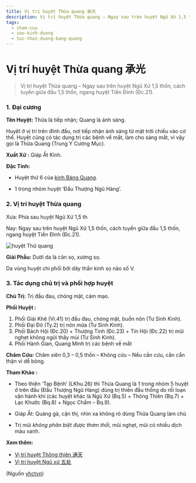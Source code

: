 ```yaml
---
title: Vị trí huyệt Thừa quang 承光
description: Vị trí huyệt Thừa quang – Ngay sau trên huyệt Ngũ Xứ 1,5 thốn, cách tuyến giữa đầu 1,5 thốn, ngang huyệt Tiền Đình (Đc.21).
tags:
  - cham-cuu
  - sau-kinh-duong
  - tuc-thai-duong-bang-quang
---
```


# Vị trí huyệt Thừa quang 承光 

> Vị trí huyệt Thừa quang – Ngay sau trên huyệt Ngũ Xứ 1,5 thốn, cách tuyến giữa đầu 1,5 thốn, ngang huyệt Tiền Đình (Đc.21).

### 1. Đại cương

**Tên Huyệt:** Thừa là tiếp nhận; Quang là ánh sáng.

Huyệt ở vị trí trên đỉnh đầu, nơi tiếp nhận ánh sáng từ mặt trời chiếu vào cơ thể. Huyệt cũng có tác dụng trị các bệnh về mắt, làm cho sáng mắt, vì vậy gọi là Thừa Quang (Trung Y Cương Mục).

**Xuất Xứ :** Giáp Ất Kinh.

**Đặc Tính:**

+ Huyệt thứ 6 của [kinh Bàng Quang](/yhctvn/kinh-tuc-thai-duong-bang-quang).

+ 1 trong nhóm huyệt ‘Đầu Thượng Ngũ Hàng’.

### 2. Vị trí huyệt Thừa quang

Xưa: Phía sau huyệt Ngũ Xứ 1,5 th

Nay: Ngay sau trên huyệt Ngũ Xứ 1,5 thốn, cách tuyến giữa đầu 1,5 thốn, ngang huyệt Tiền Đình (Đc.21).

![huyệt Thừ quang](/imgs/yhctvn/huyet-thua-quang-300x168.jpg)

**Giải Phẫu:** Dưới da là cân sọ, xương sọ.

Da vùng huyệt chi phối bởi dây thần kinh sọ não số V.

### 3. Tác dụng chủ trị và phối hợp huyệt

**Chủ Trị:** Trị đầu đau, chóng mặt, cảm mạo.

**Phối Huyệt :**

1. Phối Giải Khê (Vi.41) trị đầu đau, chóng mặt, buồn nôn (Tư Sinh Kinh).
2. Phối Đại Đô (Ty.2) trị nôn mửa (Tư Sinh Kinh).
3. Phối Bách Hội (Đc.20) + Thượng Tinh (Đc.23) + Tín Hội (Đc.22) trị mũi nghẹt không ngửi thấy mùi (Tư Sinh Kinh).
4. Phối Hành Gian, Quang Minh trị các bệnh về mắt

**Châm Cứu:** Châm xiên 0,3 – 0,5 thốn – Không cứu – Nếu cần cứu, cần cẩn thận vì dễ bỏng.

**Tham Khảo :** 

+ Theo thiên ‘Tạp Bệnh’ (LKhu.26) thì Thừa Quang là 1 trong nhóm 5 huyệt ở trên đầu (Đầu Thượng Ngũ Hàng) dùng trị thiên đầu thống do rối loạn vận hành khí (các huyệt khác là Ngũ Xứ (Bq.5) + Thông Thiên (Bq.7) + Lạc Khước (Bq.8) + Ngọc Chẩm – Bq.9).

+ Giáp Ất: Quáng gà, cận thị, nhìn xa không rõ dùng Thừa Quang làm chủ

+ Trị mũi *không phân biệt được thơm thối*, mũi nghẹt, mũi có nhiều dịch màu xanh.

**Xem thêm:**

* [Vị trí huyệt Thông thiên 通天](/yhctvn/vi-tri-huyet-thong-thien-%e9%80%9a%e5%a4%a9)
* [Vị trí huyệt Ngũ xứ 五处](/yhctvn/vi-tri-huyet-ngu-xu-%e4%ba%94%e5%a4%84)

(Nguồn <a href="https://yhctvn.com/vi-tri-huyet-thua-quang-承光/" target="_blank">yhctvn</a>)
